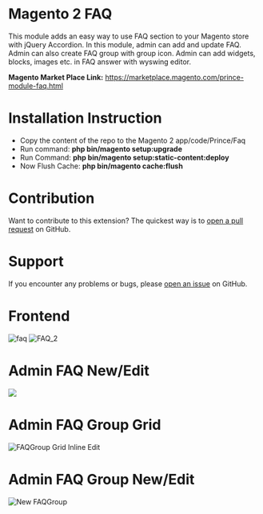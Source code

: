 # Magento 2 FAQ

This module adds an easy way to use FAQ section to your Magento store with jQuery Accordion. In this module, admin can add and update FAQ. Admin can also create FAQ group with group icon. Admin can add widgets, blocks, images etc. in FAQ answer with wyswing editor.

<b>Magento Market Place Link:</b> https://marketplace.magento.com/prince-module-faq.html

# Installation Instruction

* Copy the content of the repo to the Magento 2 app/code/Prince/Faq
* Run command:
<b>php bin/magento setup:upgrade</b>
* Run Command:
<b>php bin/magento setup:static-content:deploy</b>
* Now Flush Cache: <b>php bin/magento cache:flush</b>

# Contribution

Want to contribute to this extension? The quickest way is to <a href="https://help.github.com/articles/about-pull-requests/">open a pull request</a> on GitHub.

# Support

If you encounter any problems or bugs, please <a href="https://github.com/mageprince/magento2-FAQ/issues">open an issue</a> on GitHub.


# Frontend

<img src="https://image.ibb.co/nOOP25/faq.jpg" alt="faq" border="0">

<img src="https://image.ibb.co/fGfOUk/FAQ_2.png" alt="FAQ_2" border="0">

# Admin FAQ New/Edit

<img src="https://image.ibb.co/b8QqeQ/This_is_test_FAQ_question_FAQs_Magento_Admin.png" border="0" />

# Admin FAQ Group Grid

<img src="https://image.ibb.co/e2N9kQ/FAQGroup_Grid_Inline_Edit.png" alt="FAQGroup Grid Inline Edit" border="0" />

# Admin FAQ Group New/Edit

<img src="https://image.ibb.co/gjoyYk/New_FAQGroup_FAQgroups_Magento_Admin.png" alt="New FAQGroup" border="0" />

